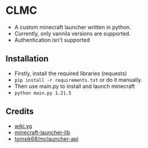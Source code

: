 # CLMC

- A custom minecraft launcher written in python.
- Currently, only vannila versions are supported.
- Authentication isn't supported

## Installation

- Firstly, install the required libraries (requests)
- `pip install -r requirements.txt` or do it manually.
- Then use main.py to install and launch minecraft
- `python main.py 1.21.5`

## Credits

- [wiki.vg](https://wiki.vg/)
- [minecraft-launcher-lib](https://codeberg.org/JakobDev/minecraft-launcher-lib)
- [tomsik68/mclauncher-api](https://github.com/tomsik68/mclauncher-api/wiki)
